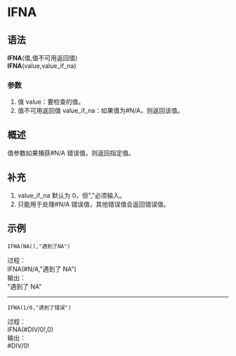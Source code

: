 # IFNA

## 语法

**IFNA**(值,值不可用返回值)  
**IFNA**(value,value_if_na)

### 参数

1. 值 value：要检查的值。
2. 值不可用返回值 value_if_na：如果值为#N/A，则返回该值。

## 概述

值参数如果捕获#N/A 错误值，则返回指定值。

## 补充

1. value_if_na 默认为 0，但","必须输入。
2. 只能用于处理#N/A 错误值，其他错误值会返回错误值。

## 示例

```excel
IFNA(NA(),"遇到了NA")
```

过程：  
IFNA(#N/A,"遇到了 NA")  
输出：  
"遇到了 NA"

---

```excel
IFNA(1/0,"遇到了错误")
```

过程：  
IFNA(#DIV/0!,0)  
输出：  
#DIV/0!
